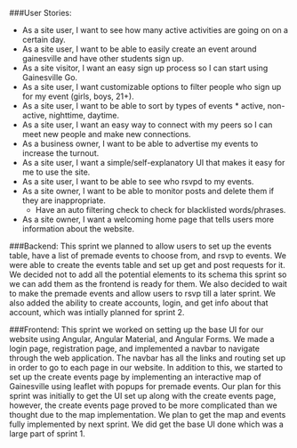 ###User Stories:
- As a site user, I want to see how many active activities are going on on a certain day.
- As a site user, I want to be able to easily create an event around gainesville and have other students sign up.
- As a site visitor, I want an easy sign up process so I can start using Gainesville Go.
- As a site user, I want customizable options to filter people who sign up for my event (girls, boys, 21+).
- As a site user, I want to be able to sort by types of events * active, non-active, nighttime, daytime.
- As a site user, I want an easy way to connect with my peers so I can meet new people and make new connections.
- As a business owner, I want to be able to advertise my events to increase the turnout.
- As a site user, I want a simple/self-explanatory UI that makes it easy for me to use the site.
- As a site user, I want to be able to see who rsvpd to my events.
- As a site owner, I want to be able to monitor posts and delete them if they are inappropriate.
  * Have an auto filtering check to check for blacklisted words/phrases.
- As a site owner, I want a welcoming home page that tells users more information about the website.

###Backend:
This sprint we planned to allow users to set up the events table, have a list of premade events to choose from, and rsvp to events. We were able to create the events table and set up get and post requests for it. We decided not to add all the potential elements to its schema this sprint so we can add them as the frontend is ready for them. We also decided to wait to make the premade events and allow users to rsvp till a later sprint. We also added the ability to create accounts, login, and get info about that account, which was intially planned for sprint 2.

###Frontend:
This sprint we worked on setting up the base UI for our website using Angular, Angular Material, and Angular Forms. We made a login page, registration page, and implemented a navbar to navigate through the web application. The navbar has all the links and routing set up in order to go to each page in our website. In addition to this, we started to set up the create events page by implementing an interactive map of Gainesville using leaflet with popups for premade events. Our plan for this sprint was initially to get the UI set up along with the create events page, however, the create events page proved to be more complicated than we thought due to the map implementation. We plan to get the map and events fully implemented by next sprint. We did get the base UI done which was a large part of sprint 1.

